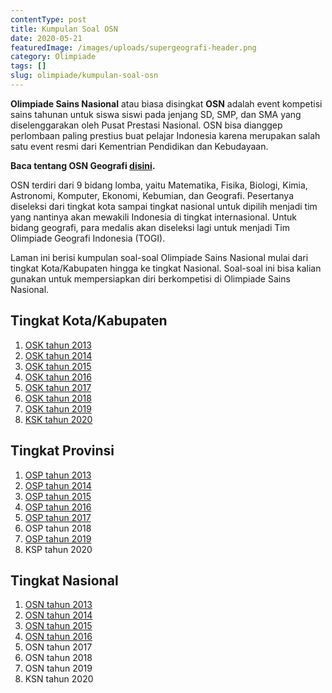 ```yaml
---
contentType: post
title: Kumpulan Soal OSN
date: 2020-05-21
featuredImage: /images/uploads/supergeografi-header.png
category: Olimpiade
tags: []
slug: olimpiade/kumpulan-soal-osn
---
```


**Olimpiade Sains Nasional** atau biasa disingkat **OSN** adalah event kompetisi sains tahunan untuk siswa siswi pada jenjang SD, SMP, dan SMA yang diselenggarakan oleh Pusat Prestasi Nasional. OSN bisa dianggep perlombaan paling prestius buat pelajar Indonesia karena merupakan salah satu event resmi dari Kementrian Pendidikan dan Kebudayaan.

**Baca tentang OSN Geografi [disini](https://supergeografi.com/olimpiade/mengenal-osn-geografi/).**

OSN terdiri dari 9 bidang lomba, yaitu Matematika, Fisika, Biologi, Kimia, Astronomi, Komputer, Ekonomi, Kebumian, dan Geografi. Pesertanya diseleksi dari tingkat kota sampai tingkat nasional untuk dipilih menjadi tim yang nantinya akan mewakili Indonesia di tingkat internasional. Untuk bidang geografi, para medalis akan diseleksi lagi untuk menjadi Tim Olimpiade Geografi Indonesia (TOGI).

Laman ini berisi kumpulan soal-soal Olimpiade Sains Nasional mulai dari tingkat Kota/Kabupaten hingga ke tingkat Nasional. Soal-soal ini bisa kalian gunakan untuk mempersiapkan diri berkompetisi di Olimpiade Sains Nasional.

## Tingkat Kota/Kabupaten

1. [OSK tahun 2013](https://drive.google.com/drive/folders/19GGCLva2589b_dAIAxMhaJnREe1s8xLm?usp=sharing)
2. [OSK tahun 2014](https://drive.google.com/drive/folders/1U02Yhf87a_vcBgBHvxn-NByvDYN4KLh8?usp=sharing)
3. [OSK tahun 2015](https://drive.google.com/drive/folders/1XjrlHcnmnCUTV1MgSkCp8894QJwxah-b?usp=sharing)
4. [OSK tahun 2016](https://drive.google.com/drive/folders/17R15Ic_WPn5AhHiIyvayKh9FA58sjudk?usp=sharing)
5. [OSK tahun 2017](https://drive.google.com/drive/folders/1ez4XdC0nfFdGx9mgkd0F9Ur-793bpiFw?usp=sharing)
6. [OSK tahun 2018](https://drive.google.com/drive/folders/1UVyBNuSF2rdLCs2CsZMnnBZWSu-NQvkn?usp=sharing)
7. [OSK tahun 2019](https://drive.google.com/drive/folders/1G_BneTVrKgg_FI0eJ2vfJ8A7_iGhn6y5?usp=sharing)
8. [KSK tahun 2020](https://drive.google.com/drive/folders/1rrEmowtHCsjOf8IY6tU0Upb3B4pgt5v8?usp=sharing)

## Tingkat Provinsi

1. [OSP tahun 2013](https://drive.google.com/drive/folders/1tR8eCQcRNO6WrxtlXpSM4C2GczTwFm5u?usp=sharing)
2. [OSP tahun 2014](https://drive.google.com/drive/folders/1fJ5kpsRypj2xYuX6UfPJlN0-mFcq46VO?usp=sharing)
3. [OSP tahun 2015](https://drive.google.com/drive/folders/1br_ji26x4mGQlDiNT6yZXHO0Y7eM5bA8?usp=sharing)
4. [OSP tahun 2016](https://drive.google.com/drive/folders/1FvYmwZBH3MxkgBhH0FGX6iB4woYBPxc-?usp=sharing)
5. [OSP tahun 2017](https://drive.google.com/drive/folders/1_CkoxazYmjKh067qYKc4aTMBvPbRAKUe?usp=sharing)
6. OSP tahun 2018
7. [OSP tahun 2019](https://drive.google.com/drive/folders/1j2Egs7SSSmebXmbjKt_W8vZQu9Ity84U?usp=sharing)
8. KSP tahun 2020

## Tingkat Nasional

1. [OSN tahun 2013](https://drive.google.com/drive/folders/1KTTOmlJiVLdeC8dWgOJxmu1Hc4GIWeb0?usp=sharing)
2. [OSN tahun 2014](https://drive.google.com/drive/folders/1OFFO0lbKcn6xevZXrwgX8G-ZxNmBOq3e?usp=sharing)
3. [OSN tahun 2015](https://drive.google.com/drive/folders/1_2etNwj1A95oediFiVMyMJno3Vxivoiu?usp=sharing)
4. [OSN tahun 2016](https://drive.google.com/drive/folders/1H_-IjnrFs5oArOBtFp2eOLK1w_kwTaJu?usp=sharing)
5. OSN tahun 2017
6. OSN tahun 2018
7. OSN tahun 2019
8. KSN tahun 2020
